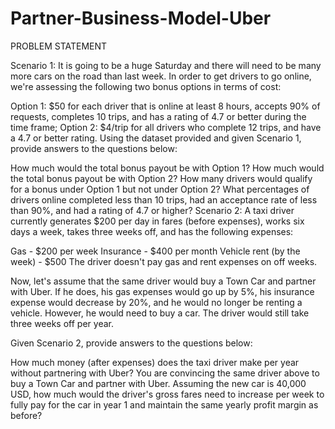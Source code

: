 # Partner-Business-Model-Uber

PROBLEM STATEMENT

Scenario 1: It is going to be a huge Saturday and there will need to be many more cars on the road than last week. In order to get drivers to go online, we're assessing the following two bonus options in terms of cost:

Option 1: $50 for each driver that is online at least 8 hours, accepts 90% of requests, completes 10 trips, and has a rating of 4.7 or better during the time frame;
Option 2: $4/trip for all drivers who complete 12 trips, and have a 4.7 or better rating.
Using the dataset provided and given Scenario 1, provide answers to the questions below:

How much would the total bonus payout be with Option 1?
How much would the total bonus payout be with Option 2?
How many drivers would qualify for a bonus under Option 1 but not under Option 2?
What percentages of drivers online completed less than 10 trips, had an acceptance rate of less than 90%, and had a rating of 4.7 or higher?
Scenario 2: A taxi driver currently generates $200 per day in fares (before expenses), works six days a week, takes three weeks off, and has the following expenses:

Gas - $200 per week
Insurance - $400 per month
Vehicle rent (by the week) - $500
The driver doesn't pay gas and rent expenses on off weeks.

Now, let's assume that the same driver would buy a Town Car and partner with Uber. If he does, his gas expenses would go up by 5%, his insurance expense would decrease by 20%, and he would no longer be renting a vehicle. However, he would need to buy a car. The driver would still take three weeks off per year.

Given Scenario 2, provide answers to the questions below:

How much money (after expenses) does the taxi driver make per year without partnering with Uber?
You are convincing the same driver above to buy a Town Car and partner with Uber. Assuming the new car is 40,000 USD, how much would the driver's gross fares need to increase per week to fully pay for the car in year 1 and maintain the same yearly profit margin as before?
